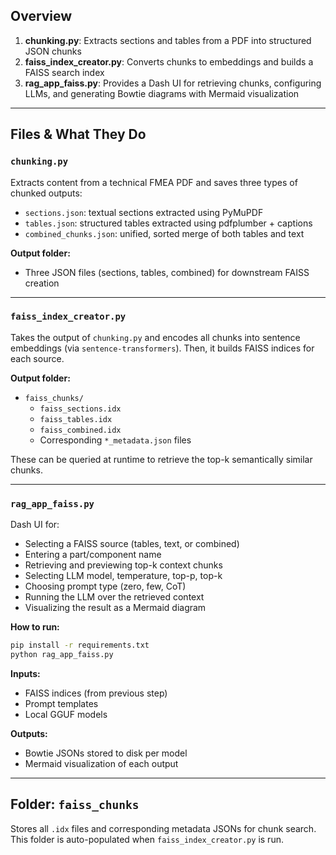 ## Overview

1. **chunking.py**: Extracts sections and tables from a PDF into structured JSON chunks
2. **faiss_index_creator.py**: Converts chunks to embeddings and builds a FAISS search index
3. **rag_app_faiss.py**: Provides a Dash UI for retrieving chunks, configuring LLMs, and generating Bowtie diagrams with Mermaid visualization

---

## Files & What They Do

### `chunking.py`
Extracts content from a technical FMEA PDF and saves three types of chunked outputs:

- `sections.json`: textual sections extracted using PyMuPDF
- `tables.json`: structured tables extracted using pdfplumber + captions
- `combined_chunks.json`: unified, sorted merge of both tables and text

**Output folder:**
- Three JSON files (sections, tables, combined) for downstream FAISS creation

---

### `faiss_index_creator.py`
Takes the output of `chunking.py` and encodes all chunks into sentence embeddings (via `sentence-transformers`). Then, it builds FAISS indices for each source.

**Output folder:**
- `faiss_chunks/`
  - `faiss_sections.idx`
  - `faiss_tables.idx`
  - `faiss_combined.idx`
  - Corresponding `*_metadata.json` files

These can be queried at runtime to retrieve the top-k semantically similar chunks.

---

### `rag_app_faiss.py`
Dash UI for:

- Selecting a FAISS source (tables, text, or combined)
- Entering a part/component name
- Retrieving and previewing top-k context chunks
- Selecting LLM model, temperature, top-p, top-k
- Choosing prompt type (zero, few, CoT)
- Running the LLM over the retrieved context
- Visualizing the result as a Mermaid diagram

**How to run:**
```bash
pip install -r requirements.txt
python rag_app_faiss.py
```

**Inputs:**
- FAISS indices (from previous step)
- Prompt templates
- Local GGUF models

**Outputs:**
- Bowtie JSONs stored to disk per model
- Mermaid visualization of each output

---

## Folder: `faiss_chunks`
Stores all `.idx` files and corresponding metadata JSONs for chunk search. This folder is auto-populated when `faiss_index_creator.py` is run.
